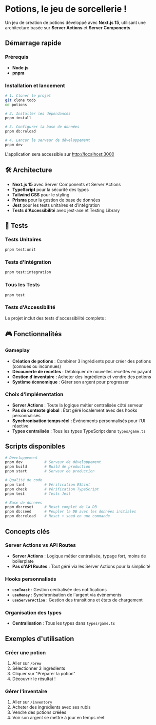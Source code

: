 # Potions, le jeu de sorcellerie !

Un jeu de création de potions développé avec **Next.js 15**, utilisant une architecture basée sur **Server Actions** et **Server Components**.

## Démarrage rapide

### Prérequis
- **Node.js**
- **pnpm**

### Installation et lancement

```bash
# 1. Cloner le projet
git clone todo
cd potions

# 2. Installer les dépendances
pnpm install

# 3. Configurer la base de données
pnpm db:reload

# 4. Lancer le serveur de développement
pnpm dev
```

L'application sera accessible sur [http://localhost:3000](http://localhost:3000)

## 🛠️ Architecture

- **Next.js 15** avec Server Components et Server Actions
- **TypeScript** pour la sécurité des types
- **Tailwind CSS** pour le styling
- **Prisma** pour la gestion de base de données
- **Jest** pour les tests unitaires et d'intégration
- **Tests d'Accessibilité** avec jest-axe et Testing Library

## 🧪 Tests

### Tests Unitaires
```bash
pnpm test:unit
```

### Tests d'Intégration
```bash
pnpm test:integration
```

### Tous les Tests
```bash
pnpm test
```

### Tests d'Accessibilité

Le projet inclut des tests d'accessibilité complets :

## 🎮 Fonctionnalités

### Gameplay
- **Création de potions** : Combiner 3 ingrédients pour créer des potions (connues ou inconnues)
- **Découverte de recettes** : Débloquer de nouvelles recettes en payant
- **Gestion d'inventaire** : Acheter des ingrédients et vendre des potions
- **Système économique** : Gérer son argent pour progresser

### Choix d'implémentation

- **Server Actions** : Toute la logique métier centralisée côté serveur
- **Pas de contexte global** : État géré localement avec des hooks personnalisés
- **Synchronisation temps réel** : Événements personnalisés pour l'UI réactive
- **Types centralisés** : Tous les types TypeScript dans `types/game.ts`

## Scripts disponibles

```bash
# Développement
pnpm dev          # Serveur de développement
pnpm build        # Build de production
pnpm start        # Serveur de production

# Qualité de code
pnpm lint         # Vérification ESLint
pnpm check        # Vérification TypeScript
pnpm test         # Tests Jest

# Base de données
pnpm db:reset     # Reset complet de la DB
pnpm db:seed      # Peupler la DB avec les données initiales
pnpm db:reload    # Reset + seed en une commande
```

## Concepts clés

### Server Actions vs API Routes
- **Server Actions** : Logique métier centralisée, typage fort, moins de boilerplate
- **Pas d'API Routes** : Tout géré via les Server Actions pour la simplicité

### Hooks personnalisés
- **`useToast`** : Gestion centralisée des notifications
- **`useMoney`** : Synchronisation de l'argent via événements
- **`useServerAction`** : Gestion des transitions et états de chargement

### Organisation des types
- **Centralisation** : Tous les types dans `types/game.ts`

## Exemples d'utilisation

### Créer une potion
1. Aller sur `/brew`
2. Sélectionner 3 ingrédients
3. Cliquer sur "Préparer la potion"
4. Découvrir le résultat !

### Gérer l'inventaire
1. Aller sur `/inventory`
2. Acheter des ingrédients avec ses rubis
3. Vendre des potions créées
4. Voir son argent se mettre à jour en temps réel
